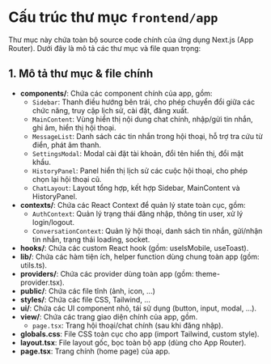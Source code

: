 # Cấu trúc thư mục `frontend/app`

Thư mục này chứa toàn bộ source code chính của ứng dụng Next.js (App Router). Dưới đây là mô tả các thư mục và file quan trọng:

## 1. Mô tả thư mục & file chính

- **components/**: Chứa các component chính của app, gồm:
  - `Sidebar`: Thanh điều hướng bên trái, cho phép chuyển đổi giữa các chức năng, truy cập lịch sử, cài đặt, đăng xuất.
  - `MainContent`: Vùng hiển thị nội dung chat chính, nhập/gửi tin nhắn, ghi âm, hiển thị hội thoại.
  - `MessageList`: Danh sách các tin nhắn trong hội thoại, hỗ trợ tra cứu từ điển, phát âm thanh.
  - `SettingsModal`: Modal cài đặt tài khoản, đổi tên hiển thị, đổi mật khẩu.
  - `HistoryPanel`: Panel hiển thị lịch sử các cuộc hội thoại, cho phép chọn lại hội thoại cũ.
  - `ChatLayout`: Layout tổng hợp, kết hợp Sidebar, MainContent và HistoryPanel.
- **contexts/**: Chứa các React Context để quản lý state toàn cục, gồm:
  - `AuthContext`: Quản lý trạng thái đăng nhập, thông tin user, xử lý login/logout.
  - `ConversationContext`: Quản lý hội thoại, danh sách tin nhắn, gửi/nhận tin nhắn, trạng thái loading, socket.
- **hooks/**: Chứa các custom React hook (gồm: useIsMobile, useToast).
- **lib/**: Chứa các hàm tiện ích, helper function dùng chung toàn app (gồm: utils.ts).
- **providers/**: Chứa các provider dùng toàn app (gồm: theme-provider.tsx).
- **public/**: Chứa các file tĩnh (ảnh, icon, ...)
- **styles/**: Chứa các file CSS, Tailwind, ...
- **ui/**: Chứa các UI component nhỏ, tái sử dụng (button, input, modal, ...).
- **view/**: Chứa các trang giao diện chính của app, gồm.
  - `page.tsx`: Trang hội thoại/chat chính (sau khi đăng nhập).
- **globals.css**: File CSS toàn cục cho app (import Tailwind, custom style).
- **layout.tsx**: File layout gốc, bọc toàn bộ app (dùng cho App Router).
- **page.tsx**: Trang chính (home page) của app.
